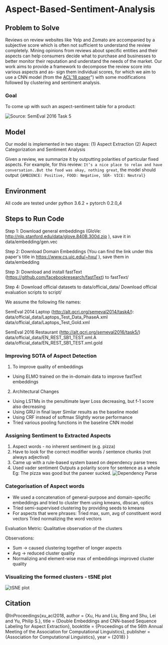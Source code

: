 # Aspect-Based-Sentiment-Analysis

## Problem to Solve

Reviews on review websites like Yelp and Zomato are accompanied by a subjective score which is often not sufficient to understand the review completely. Mining opinions from reviews about specific entities and their aspects can help consumers decide what to purchase and businesses to better monitor their reputation and understand the needs of the market. 
Our work aims to provide a framework to decompose the review score into various aspects and as- sign them individual scores, for which we aim to use a CNN model (from the [ACL'18 paper](http://www.aclweb.org/anthology/P18-2094)") with some modifications followed by clustering and sentiment analysis.

### Goal
To come up with such an aspect-sentiment table for a product:

![Source: SemEval 2016 Task 5](http://alt.qcri.org/semeval2016/task5/data/uploads/macminitable.png)

## Model

Our model is implemented in two stages: 
(1) Aspect Extraction
(2) Aspect Categorization and Sentiment Analysis

Given a review, we summarize it by outputting polarities of particular fixed aspects. For example, for this review:
```It’s a nice place to relax and have conversation..But the food was okay, nothing great```, 
the model should output 
```{AMBIENCE: Positive, FOOD: Negative, SER- VICE: Neutral}```

## Environment

All code are tested under python 3.6.2 + pytorch 0.2.0_4

## Steps to Run Code 

Step 1: Download general embeddings (GloVe: http://nlp.stanford.edu/data/glove.840B.300d.zip ), save it in data/embedding/gen.vec 

Step 2: Download Domain Embeddings (You can find the link under this paper's title in https://www.cs.uic.edu/~hxu/ ), save them in data/embedding

Step 3:
Download and install fastText (https://github.com/facebookresearch/fastText) to fastText/

Step 4: 
Download official datasets to data/official_data/
Download official evaluation scripts to script/

We assume the following file names:

SemEval 2014 Laptop (http://alt.qcri.org/semeval2014/task4/):
data/official_data/Laptops_Test_Data_PhaseA.xml
data/official_data/Laptops_Test_Gold.xml

SemEval 2016 Restaurant (http://alt.qcri.org/semeval2016/task5/)
data/official_data/EN_REST_SB1_TEST.xml.A
data/official_data/EN_REST_SB1_TEST.xml.gold

### Improving SOTA of Aspect Detection

1. To improve quality of embeddings
- Using ELMO trained on the in-domain data to improve fastText embeddings

2. Architectural Changes
- Using LSTMs in the penultimate layer
    Loss decreasing, but f-1 score also decreasing
- Using GRU in final layer
    Similar results as the baseline model
- Using CRF instead of softmax
    Slightly worse performance
- Tried various pooling functions in the baseline CNN model

### Assigning Sentiment to Extracted Aspects

1. Aspect words - no inherent sentiment (e.g. pizza)
2. Have to look for the correct modifier words / sentence chunks (not always adjectival)
3. Came up with a rule-based system based on dependency parse trees 
4. Used vader sentiment
   Outputs a polarity score for sentence as a whole
   Eg: The pizza was good but the paneer sucked.
   ![Dependency Parse](https://drive.google.com/file/d/1aY7Vkk-xTgCONLiduqyS1vslrxQEinHJ/view?usp=sharing)
   
### Categorisation of Aspect words

- We used a concatenation of general-purpose and domain-specific embeddings and tried to cluster them using kmeans, dbscan, optics
- Tried semi-supervised clustering by providing seeds to kmeans
- For aspects that were phrases:
    Tried max, sum, avg of constituent word vectors
    Tried normalizing the word vectors

Evaluation Metric: Qualitative observation of the clusters

Observations:
- Sum -> caused clustering together of longer aspects
- Avg -> reduced cluster quality 
- Normalizing and element-wise max of embeddings improved cluster quality

### Visualizing the formed clusters - tSNE plot

![tSNE plot](https://drive.google.com/file/d/1gtOkl4_mJRqj2QYQnR6DirdElSd-LxYP/view?usp=sharing)


## Citation

@InProceedings{xu_acl2018,
  author    = {Xu, Hu and Liu, Bing and Shu, Lei and Yu, Philip S.},
  title     = {Double Embeddings and CNN-based Sequence Labeling for Aspect Extraction},
  booktitle = {Proceedings of the 56th Annual Meeting of the Association for Computational Linguistics},
  publisher = {Association for Computational Linguistics},
  year      = {2018}
}
